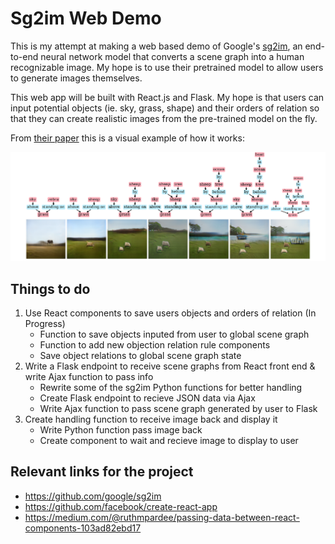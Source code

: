 # Sg2im Web Demo

This is my attempt at making a web based demo of Google's [sg2im](https://github.com/google/sg2im), an end-to-end neural network model that converts a scene graph into a human recognizable image. My hope is to use their pretrained model to allow users to generate images themselves.

This web app will be built with React.js and Flask. My hope is that users can input potential objects (ie. sky, grass, shape) and their orders of relation so that they can create realistic images from the pre-trained model on the fly.

From [their paper](https://arxiv.org/abs/1804.01622) this is a visual example of how it works:

![alt text](README_images/model-example.png)

## Things to do

1. Use React components to save users objects and orders of relation (In Progress)
    * Function to save objects inputed from user to global scene graph
    * Function to add new objection relation rule components
    * Save object relations to global scene graph state
2. Write a Flask endpoint to receive scene graphs from React front end & write Ajax function to pass info
    * Rewrite some of the sg2im Python functions for better handling
    * Create Flask endpoint to recieve JSON data via Ajax
    * Write Ajax function to pass scene graph generated by user to Flask
3. Create handling function to receive image back and display it
    * Write Python function pass image back
    * Create component to wait and recieve image to display to user

## Relevant links for the project

* https://github.com/google/sg2im
* https://github.com/facebook/create-react-app
* https://medium.com/@ruthmpardee/passing-data-between-react-components-103ad82ebd17
